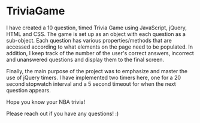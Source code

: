 # TriviaGame
I have created a 10 question, timed Trivia Game using JavaScript, jQuery, HTML and CSS. The game is set up as an object with each question as a sub-object. Each question has various properties/methods that are accessed according to what elements on the page need to be populated. In addition, I keep track of the number of the user's correct answers, incorrect and unanswered questions and display them to the final screen. 

Finally, the main purpose of the project was to emphasize and master the use of jQuery timers. I have implemented two timers here, one for a 20 second stopwatch interval and a 5 second timeout for when the next question appears. 

Hope you know your NBA trivia! 

Please reach out if you have any questions! :) 
